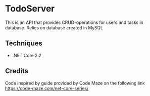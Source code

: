 # TodoServer
This is an API that provides CRUD-operations for users and tasks in database. Relies on database created in MySQL

## Techniques ##
* .NET Core 2.2

## Credits ##
Code inspired by guide provided by Code Maze on the following link https://code-maze.com/net-core-series/

